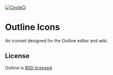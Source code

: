 [![CircleCI](https://img.shields.io/circleci/project/github/outline/outline-icons.svg)](https://circleci.com/gh/outline/outline-icons)

# Outline Icons

An iconset designed for the Outline editor and wiki.

## License

Outline is [BSD licensed](/blob/master/LICENSE).
